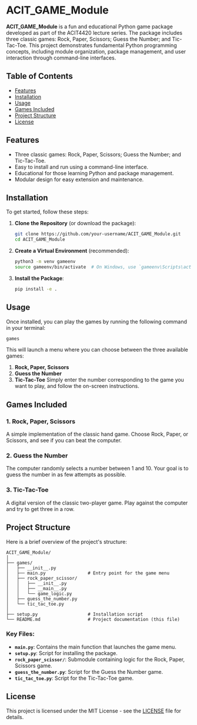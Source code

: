 # ACIT_GAME_Module

**ACIT_GAME_Module** is a fun and educational Python game package developed as part of the ACIT4420 lecture series. The package includes three classic games: Rock, Paper, Scissors; Guess the Number; and Tic-Tac-Toe. This project demonstrates fundamental Python programming concepts, including module organization, package management, and user interaction through command-line interfaces.
## Table of Contents
- [Features](#features)
- [Installation](#installation)
- [Usage](#usage)
- [Games Included](#games-included)
- [Project Structure](#project-structure)
- [License](#license)
## Features
- Three classic games: Rock, Paper, Scissors; Guess the Number; and Tic-Tac-Toe.
- Easy to install and run using a command-line interface.
- Educational for those learning Python and package management.
- Modular design for easy extension and maintenance.
## Installation
To get started, follow these steps:
1. **Clone the Repository** (or download the package):
   ```bash
   git clone https://github.com/your-username/ACIT_GAME_Module.git
   cd ACIT_GAME_Module
   ```
2. **Create a Virtual Environment** (recommended):
   ```bash
   python3 -m venv gameenv
   source gameenv/bin/activate  # On Windows, use `gameenv\Scripts\activate`
   ```
3. **Install the Package**:
   ```bash
   pip install -e .
   ```
## Usage
Once installed, you can play the games by running the following command in your terminal:
```bash
games
```
This will launch a menu where you can choose between the three available games:
1. **Rock, Paper, Scissors**
2. **Guess the Number**
3. **Tic-Tac-Toe**
Simply enter the number corresponding to the game you want to play, and follow the on-screen instructions.
## Games Included
### 1. Rock, Paper, Scissors
A simple implementation of the classic hand game. Choose Rock, Paper, or Scissors, and see if you can beat the computer.
### 2. Guess the Number
The computer randomly selects a number between 1 and 10. Your goal is to guess the number in as few attempts as possible.
### 3. Tic-Tac-Toe
A digital version of the classic two-player game. Play against the computer and try to get three in a row.
## Project Structure
Here is a brief overview of the project's structure:
```
ACIT_GAME_Module/
│
├── games/
│   ├── __init__.py
│   ├── main.py                # Entry point for the game menu
│   ├── rock_paper_scissor/
│   │   ├── __init__.py
│   │   ├── __main__.py
│   │   └── game_logic.py
│   ├── guess_the_number.py
│   └── tic_tac_toe.py
│
├── setup.py                   # Installation script
└── README.md                  # Project documentation (this file)
```
### Key Files:
- **`main.py`**: Contains the main function that launches the game menu.
- **`setup.py`**: Script for installing the package.
- **`rock_paper_scissor/`**: Submodule containing logic for the Rock, Paper, Scissors game.
- **`guess_the_number.py`**: Script for the Guess the Number game.
- **`tic_tac_toe.py`**: Script for the Tic-Tac-Toe game.
## License
This project is licensed under the MIT License - see the [LICENSE](https://github.com/shailendrabhandari/project_game/blob/main/LICENSE) file for details.

